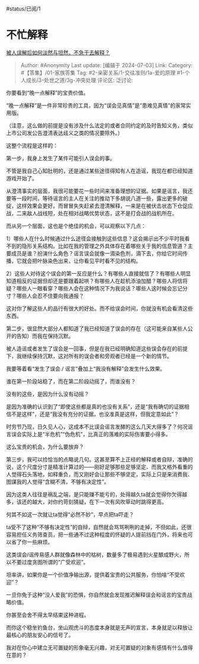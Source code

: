 #status/已阅/1 

# 不忙解释
[被人误解后如何淡然与坦然，不急于去解释？](https://www.zhihu.com/question/35851321/answer/3550136971)

> Author: #Anonymity
> Last update: [编辑于 2024-07-03]
> Link:
> Category: #【答集】/01-家族答集
> Tag: #2-亲密关系/1-交往准则/1a-爱的原理 #1-个人成长/3-处世之道/3g-冲突处理
> 评论区:
> 泛讨论:

你要看到“晚一点解释”的宝贵价值。

“晚一点解释”是一件非常珍贵的工具，因为“误会见真情”是“患难见真情”的家常实用版。

（注意，这么做的前提是没有涉及什么法定的或者合同约定的及时告知义务，类似上市公司发公告澄清表达歧义之类的情况要除外。）

这整个流程是这样的：

第一步，我身上发生了某件可能引人误会的事。

不管是我自己心知肚明的，还是通过某些途径得知有人在造谣，我现在都已经知道游戏开始了。

从澄清事实的层面，我很可能要花一些时间来准备理想的证据。如果是谣言，我还要等一段时间，等待谣言的主人在关注的推动下多胡说八道一些，露出更多的破绽，这样效果会更好。而冒冒失失赶紧去澄清解释，一来是在被伏击状态下仓促应战，二来敌人战线短，处在相对战略优势状态，这不是打会战的战机所在。

而从另一个层面，这也是个绝佳的机会，可以观察以下几点：

1）哪些人在什么时候通过什么途径会接触到这些信息？这会揭示出不少平时我看不到的隐形关系结构。比如在我的管理之外具体存在着哪些关于我的信息管道？主要成员是谁？扮演什么角色？谣言误会就像一滴染色剂，滴下去，你给它时间传播，它就会把叶脉染色出来，让你看见平时看不见的结构。

2）这些人对待这个误会的第一反应是什么？有哪些人直接就信了？有哪些人明显知道相反的证据但却还是要跟着起哄？有哪些人在趁机添油加醋？哪些人将信将疑？哪些人一眼看穿？哪些人会在这种情况下为我说话？哪些人这时候会忘记分寸？哪些人会忍不住要向我通报？

这对你了解这些人的品行有很大的好处。而不给误会时间，你就没有机会看清这些东西。

第二步，很显然大部分人都知道了我已经知道了误会的存在（这可能来自某些人公开的告知）而我在保持沉默。

被人造谣或者发生了误会是一回事，但是在我已经明确知道这些误会存在的前提下，我继续保持沉默，这对所有的误会者和旁观者已经是一个新的情节。

我要等着看“发生了误会 / 谣言”叠加上“我没有解释”会发生什么效果。

谁在第一阶段站稳了，而在第二阶段动摇了，而谁没有？

没有的这些，是因为什么没有动摇？

是因为准确的认识到了“即使这些都是真的也没有关系”，还是“我有确切的证据相信不是这样”，还是“我没有充分的证据，也没准真是这样，但我定意如此”？

时穷节乃现，日久见人心，这成本不比误会谣言发酵的这么几天大得多了？何况谣言误会实际上是“半危机”“伪危机”，比真正的落难的实际伤害要小得多。

这么宝贵的机会，为什么要放弃？

第三步，我可以捡恰当的点略说几句。这甚至算不上正经的解释或者自辩，准确的说，这个尺度分寸是精准计算过的——刚好足够那些足够坚定、而我又格外看重的人觉得石头落地，如释重负，而又刚好会让那些不够坚定，实际上只是来消费我、图谋我的人觉得“含糊不清，不够有决定性”。

因为这类人往往是祸乱之端，是只能赚不能亏的，处得越久ta就会觉得你欠得越多，该还的越大，对你约苛刻猜疑，在下一次有风吹草动时跳得更高。

何其不如这一次就让ta觉得“必然不妙”，早点把ta吓走？

ta受不了这种“不够有决定性”的自辩，自然就会骂骂咧咧的走掉，不但如此，还很容易担任义务筛查员，把一些通不过这种程度的怀疑的人提前挡在门外，将来也可以省了你一些麻烦。

这类误会/谣传易感人群就像森林中的枯树，数量多了极易遇到火星酿成野火，所以不要过度贪图所谓的“广受欢迎”。

坦率讲，如果你是一个价值净输出源，提供着宝贵的公共服务，你怕啥“不受欢迎”？

一旦你免于这种“没人爱我”的恐惧，你自然就会发现推迟解释误会和谣言的宝贵战略价值。

你甚至会舍不得太早结束这种进程。

而你这个稳坐钓鱼台，坐山观虎斗的态度本身就是无声的宣言，本身就足以释放让最核心的朋友安心的信号了。

我对在你心中建立无可置疑的形象毫无兴趣，对无可置疑的对象有感情有什么值得在意的？
